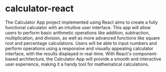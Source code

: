 # calculator-react
The Calculator App project implemented using React aims to create a fully functional calculator with an intuitive user interface. This app will allow users to perform basic arithmetic operations like addition, subtraction, multiplication, and division, as well as more advanced functions like square root and percentage calculations. Users will be able to input numbers and perform operations using a responsive and visually appealing calculator interface, with the results displayed in real-time. With React's component-based architecture, the Calculator App will provide a smooth and interactive user experience, making it a handy tool for mathematical calculations.